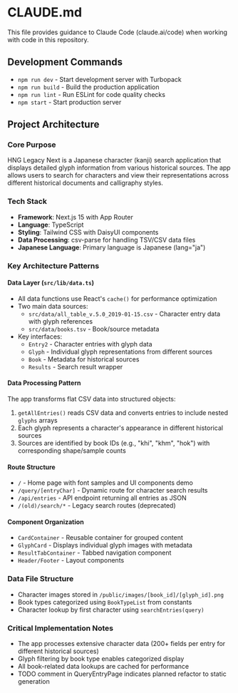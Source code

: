 # CLAUDE.md

This file provides guidance to Claude Code (claude.ai/code) when working with code in this repository.

## Development Commands

- `npm run dev` - Start development server with Turbopack
- `npm run build` - Build the production application
- `npm run lint` - Run ESLint for code quality checks
- `npm start` - Start production server

## Project Architecture

### Core Purpose
HNG Legacy Next is a Japanese character (kanji) search application that displays detailed glyph information from various historical sources. The app allows users to search for characters and view their representations across different historical documents and calligraphy styles.

### Tech Stack
- **Framework**: Next.js 15 with App Router
- **Language**: TypeScript
- **Styling**: Tailwind CSS with DaisyUI components
- **Data Processing**: csv-parse for handling TSV/CSV data files
- **Japanese Language**: Primary language is Japanese (lang="ja")

### Key Architecture Patterns

#### Data Layer (`src/lib/data.ts`)
- All data functions use React's `cache()` for performance optimization
- Two main data sources:
  - `src/data/all_table_v.5.0_2019-01-15.csv` - Character entry data with glyph references
  - `src/data/books.tsv` - Book/source metadata
- Key interfaces:
  - `Entry2` - Character entries with glyph data
  - `Glyph` - Individual glyph representations from different sources
  - `Book` - Metadata for historical sources
  - `Results` - Search result wrapper

#### Data Processing Pattern
The app transforms flat CSV data into structured objects:
1. `getAllEntries()` reads CSV data and converts entries to include nested `glyphs` arrays
2. Each glyph represents a character's appearance in different historical sources
3. Sources are identified by book IDs (e.g., "khi", "khm", "hok") with corresponding shape/sample counts

#### Route Structure
- `/` - Home page with font samples and UI components demo
- `/query/[entryChar]` - Dynamic route for character search results
- `/api/entries` - API endpoint returning all entries as JSON
- `/(old)/search/*` - Legacy search routes (deprecated)

#### Component Organization
- `CardContainer` - Reusable container for grouped content
- `GlyphCard` - Displays individual glyph images with metadata
- `ResultTabContainer` - Tabbed navigation component
- `Header/Footer` - Layout components

### Data File Structure
- Character images stored in `/public/images/[book_id]/[glyph_id].png`
- Book types categorized using `BookTypeList` from constants
- Character lookup by first character using `searchEntries(query)`

### Critical Implementation Notes
- The app processes extensive character data (200+ fields per entry for different historical sources)
- Glyph filtering by book type enables categorized display
- All book-related data lookups are cached for performance
- TODO comment in QueryEntryPage indicates planned refactor to static generation
